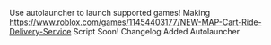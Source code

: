 Use autolauncher to launch supported games!
Making https://www.roblox.com/games/11454403177/NEW-MAP-Cart-Ride-Delivery-Service Script Soon!
Changelog
Added Autolauncher
 
